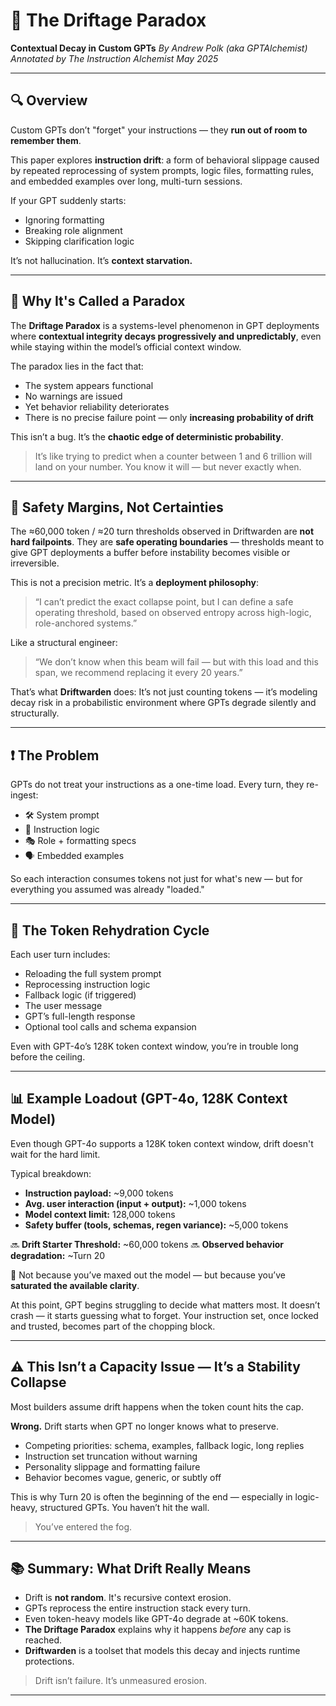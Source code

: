 # 🧠 The Driftage Paradox

**Contextual Decay in Custom GPTs**
*By Andrew Polk (aka GPTAlchemist)*
*Annotated by The Instruction Alchemist*
*May 2025*

---

## 🔍 Overview

Custom GPTs don’t "forget" your instructions — they **run out of room to remember them**.

This paper explores **instruction drift**: a form of behavioral slippage caused by repeated reprocessing of system prompts, logic files, formatting rules, and embedded examples over long, multi-turn sessions.

If your GPT suddenly starts:

* Ignoring formatting
* Breaking role alignment
* Skipping clarification logic

It’s not hallucination.
It’s **context starvation.**

---

## 🧡 Why It's Called a Paradox

The **Driftage Paradox** is a systems-level phenomenon in GPT deployments where **contextual integrity decays progressively and unpredictably**, even while staying within the model’s official context window.

The paradox lies in the fact that:

* The system appears functional
* No warnings are issued
* Yet behavior reliability deteriorates
* There is no precise failure point — only **increasing probability of drift**

This isn’t a bug.
It’s the **chaotic edge of deterministic probability**.

> It’s like trying to predict when a counter between 1 and 6 trillion will land on your number. You know it will — but never exactly when.

---

## 🔧 Safety Margins, Not Certainties

The ≈60,000 token / ≈20 turn thresholds observed in Driftwarden are **not hard failpoints**.
They are **safe operating boundaries** — thresholds meant to give GPT deployments a buffer before instability becomes visible or irreversible.

This is not a precision metric.
It’s a **deployment philosophy**:

> “I can’t predict the exact collapse point, but I can define a safe operating threshold, based on observed entropy across high-logic, role-anchored systems.”

Like a structural engineer:

> “We don’t know when this beam will fail — but with this load and this span, we recommend replacing it every 20 years.”

That’s what **Driftwarden** does:
It’s not just counting tokens — it’s modeling decay risk in a probabilistic environment where GPTs degrade silently and structurally.

---

## ❗️ The Problem

GPTs do not treat your instructions as a one-time load.
Every turn, they re-ingest:

* 🛠 System prompt
* 📜 Instruction logic
* 🎭 Role + formatting specs
* 🗣️ Embedded examples

So each interaction consumes tokens not just for what's new — but for everything you assumed was already "loaded."

---

## 🔄 The Token Rehydration Cycle

Each user turn includes:

* Reloading the full system prompt
* Reprocessing instruction logic
* Fallback logic (if triggered)
* The user message
* GPT’s full-length response
* Optional tool calls and schema expansion

Even with GPT-4o’s 128K token context window, you’re in trouble long before the ceiling.

---

## 📊 Example Loadout (GPT-4o, 128K Context Model)

Even though GPT-4o supports a 128K token context window, drift doesn't wait for the hard limit.

Typical breakdown:

* **Instruction payload:** \~9,000 tokens
* **Avg. user interaction (input + output):** \~1,000 tokens
* **Model context limit:** 128,000 tokens
* **Safety buffer (tools, schemas, regen variance):** \~5,000 tokens

🔜 **Drift Starter Threshold:** \~60,000 tokens
🔜 **Observed behavior degradation:** \~Turn 20

🚫 Not because you’ve maxed out the model — but because you’ve **saturated the available clarity**.

At this point, GPT begins struggling to decide what matters most.
It doesn’t crash — it starts guessing what to forget.
Your instruction set, once locked and trusted, becomes part of the chopping block.

---

## ⚠️ This Isn’t a Capacity Issue — It’s a Stability Collapse

Most builders assume drift happens when the token count hits the cap.

**Wrong.** Drift starts when GPT no longer knows what to preserve.

* Competing priorities: schema, examples, fallback logic, long replies
* Instruction set truncation without warning
* Personality slippage and formatting failure
* Behavior becomes vague, generic, or subtly off

This is why Turn 20 is often the beginning of the end — especially in logic-heavy, structured GPTs.
You haven’t hit the wall.

> You’ve entered the fog.

---

## 📚 Summary: What Drift Really Means

* Drift is **not random**. It's recursive context erosion.
* GPTs reprocess the entire instruction stack every turn.
* Even token-heavy models like GPT-4o degrade at \~60K tokens.
* **The Driftage Paradox** explains why it happens *before* any cap is reached.
* **Driftwarden** is a toolset that models this decay and injects runtime protections.

> Drift isn’t failure. It’s unmeasured erosion.

---

